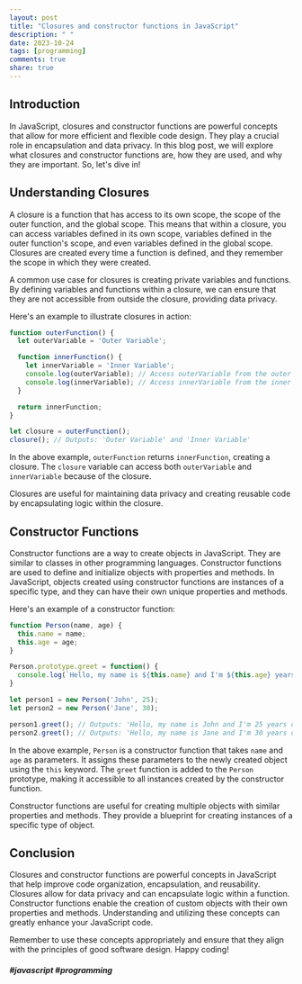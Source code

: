 ```yaml
---
layout: post
title: "Closures and constructor functions in JavaScript"
description: " "
date: 2023-10-24
tags: [programming]
comments: true
share: true
---
```


## Introduction

In JavaScript, closures and constructor functions are powerful concepts that allow for more efficient and flexible code design. They play a crucial role in encapsulation and data privacy. In this blog post, we will explore what closures and constructor functions are, how they are used, and why they are important. So, let's dive in!

## Understanding Closures

A closure is a function that has access to its own scope, the scope of the outer function, and the global scope. This means that within a closure, you can access variables defined in its own scope, variables defined in the outer function's scope, and even variables defined in the global scope. Closures are created every time a function is defined, and they remember the scope in which they were created.

A common use case for closures is creating private variables and functions. By defining variables and functions within a closure, we can ensure that they are not accessible from outside the closure, providing data privacy.

Here's an example to illustrate closures in action:

```javascript
function outerFunction() {
  let outerVariable = 'Outer Variable';

  function innerFunction() {
    let innerVariable = 'Inner Variable';
    console.log(outerVariable); // Access outerVariable from the outer scope
    console.log(innerVariable); // Access innerVariable from the inner scope
  }

  return innerFunction;
}

let closure = outerFunction();
closure(); // Outputs: 'Outer Variable' and 'Inner Variable'
```

In the above example, `outerFunction` returns `innerFunction`, creating a closure. The `closure` variable can access both `outerVariable` and `innerVariable` because of the closure.

Closures are useful for maintaining data privacy and creating reusable code by encapsulating logic within the closure.

## Constructor Functions

Constructor functions are a way to create objects in JavaScript. They are similar to classes in other programming languages. Constructor functions are used to define and initialize objects with properties and methods. In JavaScript, objects created using constructor functions are instances of a specific type, and they can have their own unique properties and methods.

Here's an example of a constructor function:

```javascript
function Person(name, age) {
  this.name = name;
  this.age = age;
}

Person.prototype.greet = function() {
  console.log(`Hello, my name is ${this.name} and I'm ${this.age} years old.`);
}

let person1 = new Person('John', 25);
let person2 = new Person('Jane', 30);

person1.greet(); // Outputs: 'Hello, my name is John and I'm 25 years old.'
person2.greet(); // Outputs: 'Hello, my name is Jane and I'm 30 years old.'
```

In the above example, `Person` is a constructor function that takes `name` and `age` as parameters. It assigns these parameters to the newly created object using the `this` keyword. The `greet` function is added to the `Person` prototype, making it accessible to all instances created by the constructor function.

Constructor functions are useful for creating multiple objects with similar properties and methods. They provide a blueprint for creating instances of a specific type of object.

## Conclusion

Closures and constructor functions are powerful concepts in JavaScript that help improve code organization, encapsulation, and reusability. Closures allow for data privacy and can encapsulate logic within a function. Constructor functions enable the creation of custom objects with their own properties and methods. Understanding and utilizing these concepts can greatly enhance your JavaScript code.

Remember to use these concepts appropriately and ensure that they align with the principles of good software design. Happy coding!

##### #javascript #programming